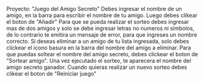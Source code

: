 Proyecto: "Juego del Amigo Secreto"
Debes ingresar el nombre de un amigo, en la barra
para escribir el nombre de tu amigo.
Luego debes clikear el boton de "Añadir"
Para que se pueda realizar el sorteo debes ingresar mas de 
dos amigos y solo se debe ingresar letras no numeros ni simbolos, de lo
contrario te emitira un mensaje de error, para que ingreses
un nombre correcto.
Si deseas eliminar a un amigo de tu lista ingresada, solo debes
clickear el icono basura en la barra del nombre del amigo a eliminar.
Para que puedas soltear el nombre del amigo secreto,
debes clickear el boton de "Sortear amigo". 
Una vez ejecutado el sorteo, te aparecera el nombre del amigo secreto ganador.
Cuando quieras realizar un nuevo sorteo debes clikear el boton de "Reiniciar juego"



